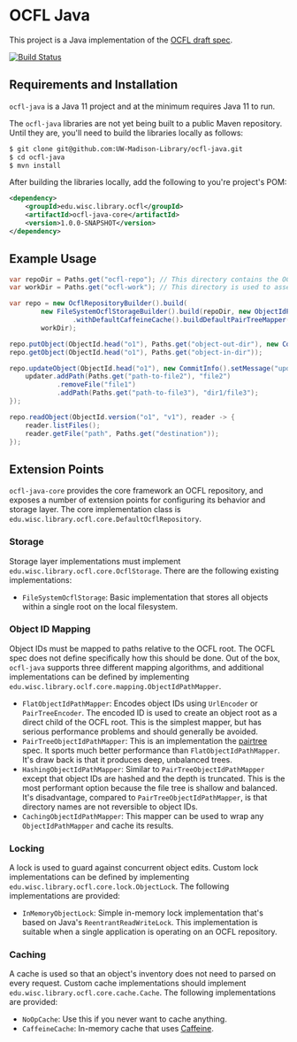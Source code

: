 # OCFL Java

This project is a Java implementation of the [OCFL draft spec](https://ocfl.io/draft/spec/).

[![Build Status](https://travis-ci.com/UW-Madison-Library/ocfl-java.svg?branch=master)](https://travis-ci.com/UW-Madison-Library/ocfl-java)

## Requirements and Installation

`ocfl-java` is a Java 11 project and at the minimum requires Java 11 to run.

The `ocfl-java` libraries are not yet being built to a public Maven repository. Until they are, you'll need to build the
libraries locally as follows:

```bash
$ git clone git@github.com:UW-Madison-Library/ocfl-java.git
$ cd ocfl-java
$ mvn install
```

After building the libraries locally, add the following to you're project's POM:

```xml
<dependency>
    <groupId>edu.wisc.library.ocfl</groupId>
    <artifactId>ocfl-java-core</artifactId>
    <version>1.0.0-SNAPSHOT</version>
</dependency>
```

## Example Usage

```java
var repoDir = Paths.get("ocfl-repo"); // This directory contains the OCFL storage root.
var workDir = Paths.get("ocfl-work"); // This directory is used to assemble OCFL versions. It cannot be within the OCFL storage root.

var repo = new OcflRepositoryBuilder().build(
        new FileSystemOcflStorageBuilder().build(repoDir, new ObjectIdPathMapperBuilder()
                .withDefaultCaffeineCache().buildDefaultPairTreeMapper()),
        workDir);

repo.putObject(ObjectId.head("o1"), Paths.get("object-out-dir"), new CommitInfo().setMessage("initial commit"));
repo.getObject(ObjectId.head("o1"), Paths.get("object-in-dir"));

repo.updateObject(ObjectId.head("o1"), new CommitInfo().setMessage("update"), updater -> {
    updater.addPath(Paths.get("path-to-file2"), "file2")
            .removeFile("file1")
            .addPath(Paths.get("path-to-file3"), "dir1/file3");
});

repo.readObject(ObjectId.version("o1", "v1"), reader -> {
    reader.listFiles();
    reader.getFile("path", Paths.get("destination"));
});
```

## Extension Points

`ocfl-java-core` provides the core framework an OCFL repository, and exposes a number of extension points for configuring
its behavior and storage layer. The core implementation class is `edu.wisc.library.ocfl.core.DefaultOcflRepository`.

### Storage

Storage layer implementations must implement `edu.wisc.library.ocfl.core.OcflStorage`. There are the following existing
implementations:

* `FileSystemOcflStorage`: Basic implementation that stores all objects within a single root on the local filesystem.

### Object ID Mapping

Object IDs must be mapped to paths relative to the OCFL root. The OCFL spec does not define specifically how this should
be done. Out of the box, `ocfl-java` supports three different mapping algorithms, and additional implementations can be
defined by implementing `edu.wisc.library.oclf.core.mapping.ObjectIdPathMapper`.

* `FlatObjectIdPathMapper`: Encodes object IDs using `UrlEncoder` or `PairTreeEncoder`. The encoded ID is used to create
an object root as a direct child of the OCFL root. This is the simplest mapper, but has serious performance problems and
should generally be avoided.
* `PairTreeObjectIdPathMapper`: This is an implementation the [pairtree](https://tools.ietf.org/html/draft-kunze-pairtree-01)
spec. It sports much better performance than `FlatObjectIdPathMapper`. It's draw back is that it produces deep, unbalanced
trees.
* `HashingObjectIdPathMapper`: Similar to `PairTreeObjectIdPathMapper` except that object IDs are hashed and the depth
is truncated. This is the most performant option because the file tree is shallow and balanced. It's disadvantage, compared
to `PairTreeObjectIdPathMapper`, is that directory names are not reversible to object IDs.
* `CachingObjectIdPathMapper`: This mapper can be used to wrap any `ObjectIdPathMapper` and cache its results.

### Locking

A lock is used to guard against concurrent object edits. Custom lock implementations can be defined by implementing
`edu.wisc.library.ocfl.core.lock.ObjectLock`. The following implementations are provided:

* `InMemoryObjectLock`: Simple in-memory lock implementation that's based on Java's `ReentrantReadWriteLock`. This implementation
is suitable when a single application is operating on an OCFL repository.

### Caching

A cache is used so that an object's inventory does not need to parsed on every request. Custom cache implementations should
implement `edu.wisc.library.ocfl.core.cache.Cache`. The following implementations are provided:

* `NoOpCache`: Use this if you never want to cache anything.
* `CaffeineCache`: In-memory cache that uses [Caffeine](https://github.com/ben-manes/caffeine).
